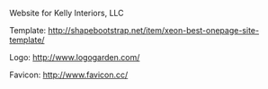 
Website for Kelly Interiors, LLC

Template: http://shapebootstrap.net/item/xeon-best-onepage-site-template/

Logo: http://www.logogarden.com/

Favicon: http://www.favicon.cc/